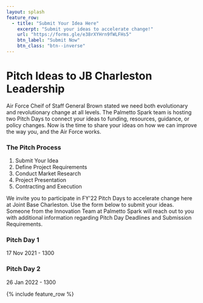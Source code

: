 ```yaml
---
layout: splash
feature_row:
  - title: "Submit Your Idea Here"
    excerpt: "Submit your ideas to accelerate change!"
    url: "https://forms.gle/e38rXYHrn9fWLFHs5"
    btn_label: "Submit Now"
    btn_class: "btn--inverse"
---
```


# Pitch Ideas to JB Charleston Leadership
Air Force Cheif of Staff General Brown stated we need both evolutionary and revolutionary change at all levels. The Palmetto Spark team is hosting two Pitch Days to connect your ideas to funding, resources, guidance, or policy changes. Now is the time to share your ideas on how we can improve the way you, and the Air Force works. 

### The Pitch Process
1. Submit Your Idea
2. Define Project Requirements
3. Conduct Market Research
4. Project Presentation
5. Contracting and Execution

We invite you to participate in FY'22 Pitch Days to accelerate change here at Joint Base Charleston. Use the form below to submit your ideas. Someone from the Innovation Team at Palmetto Spark will reach out to you with additional information regarding Pitch Day Deadlines and Submission Requirements. 

### Pitch Day 1
17 Nov 2021 - 1300

### Pitch Day 2
26 Jan 2022 - 1300

{% include feature_row %} 

